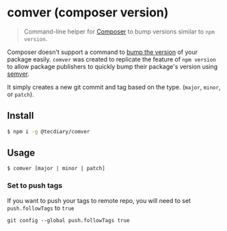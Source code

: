 # comver (composer version)

> Command-line helper for [Composer](https://getcomposer.org) to bump versions similar to `npm version`.

Composer doesn't support a command to [bump the version](https://github.com/composer/composer/issues/4939) of your package easily. `comver` was created to replicate the feature of `npm version` to allow package publishers to quickly bump their package's version using [semver](http://semver.org/).

It simply creates a new git commit and tag based on the type. (`major`, `minor`, or `patch`).

## Install

```bash
$ npm i -g @tecdiary/comver
```

## Usage

```
$ comver [major | minor | patch]
```

### Set to push tags
If you want to push your tags to remote repo, you will need to set `push.followTags` to `true`
```
git config --global push.followTags true
```
